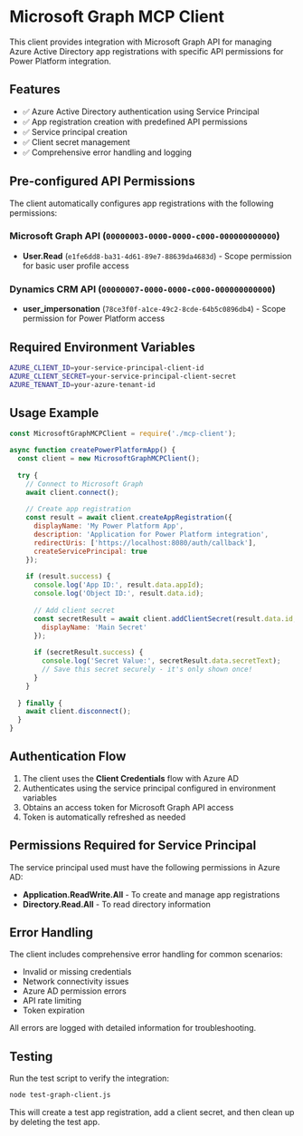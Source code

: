 # Microsoft Graph MCP Client

This client provides integration with Microsoft Graph API for managing Azure Active Directory app registrations with specific API permissions for Power Platform integration.

## Features

- ✅ Azure Active Directory authentication using Service Principal
- ✅ App registration creation with predefined API permissions
- ✅ Service principal creation
- ✅ Client secret management
- ✅ Comprehensive error handling and logging

## Pre-configured API Permissions

The client automatically configures app registrations with the following permissions:

### Microsoft Graph API (`00000003-0000-0000-c000-000000000000`)
- **User.Read** (`e1fe6dd8-ba31-4d61-89e7-88639da4683d`) - Scope permission for basic user profile access

### Dynamics CRM API (`00000007-0000-0000-c000-000000000000`)
- **user_impersonation** (`78ce3f0f-a1ce-49c2-8cde-64b5c0896db4`) - Scope permission for Power Platform access

## Required Environment Variables

```bash
AZURE_CLIENT_ID=your-service-principal-client-id
AZURE_CLIENT_SECRET=your-service-principal-client-secret
AZURE_TENANT_ID=your-azure-tenant-id
```

## Usage Example

```javascript
const MicrosoftGraphMCPClient = require('./mcp-client');

async function createPowerPlatformApp() {
  const client = new MicrosoftGraphMCPClient();
  
  try {
    // Connect to Microsoft Graph
    await client.connect();
    
    // Create app registration
    const result = await client.createAppRegistration({
      displayName: 'My Power Platform App',
      description: 'Application for Power Platform integration',
      redirectUris: ['https://localhost:8080/auth/callback'],
      createServicePrincipal: true
    });
    
    if (result.success) {
      console.log('App ID:', result.data.appId);
      console.log('Object ID:', result.data.id);
      
      // Add client secret
      const secretResult = await client.addClientSecret(result.data.id, {
        displayName: 'Main Secret'
      });
      
      if (secretResult.success) {
        console.log('Secret Value:', secretResult.data.secretText);
        // Save this secret securely - it's only shown once!
      }
    }
    
  } finally {
    await client.disconnect();
  }
}
```

## Authentication Flow

1. The client uses the **Client Credentials** flow with Azure AD
2. Authenticates using the service principal configured in environment variables
3. Obtains an access token for Microsoft Graph API access
4. Token is automatically refreshed as needed

## Permissions Required for Service Principal

The service principal used must have the following permissions in Azure AD:

- **Application.ReadWrite.All** - To create and manage app registrations
- **Directory.Read.All** - To read directory information

## Error Handling

The client includes comprehensive error handling for common scenarios:

- Invalid or missing credentials
- Network connectivity issues  
- Azure AD permission errors
- API rate limiting
- Token expiration

All errors are logged with detailed information for troubleshooting.

## Testing

Run the test script to verify the integration:

```bash
node test-graph-client.js
```

This will create a test app registration, add a client secret, and then clean up by deleting the test app.